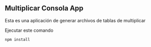 

## Multiplicar Consola App

Esta es una aplicación de generar archivos de tablas de multiplicar

Ejecutar este comando

```
npm install
```